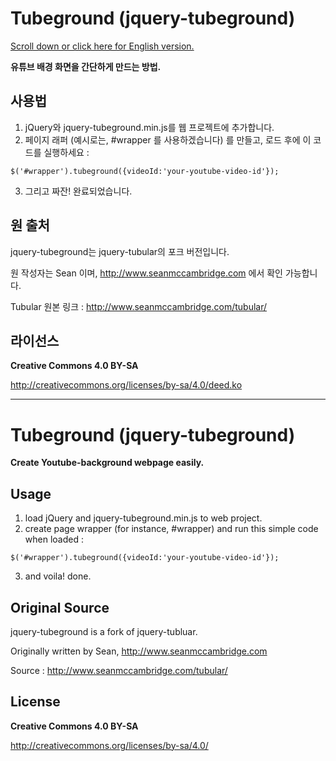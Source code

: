 # Tubeground (jquery-tubeground)

[Scroll down or click here for English version.](#tubeground-jquery-tubeground-1)

**유튜브 배경 화면을 간단하게 만드는 방법.**

사용법
---
1. jQuery와 jquery-tubeground.min.js를 웹 프로젝트에 추가합니다.
2. 페이지 래퍼 (예시로는, #wrapper 를 사용하겠습니다) 를 만들고, 로드 후에 이 코드를 실행하세요 :
  
  ```
  $('#wrapper').tubeground({videoId:'your-youtube-video-id'});
  ```
3. 그리고 짜잔! 완료되었습니다.

원 출처
---
jquery-tubeground는 jquery-tubular의 포크 버전입니다.

원 작성자는 Sean 이며, http://www.seanmccambridge.com 에서 확인 가능합니다.

Tubular 원본 링크 : http://www.seanmccambridge.com/tubular/

라이선스
----
**Creative Commons 4.0 BY-SA**

http://creativecommons.org/licenses/by-sa/4.0/deed.ko





--------------------





# Tubeground (jquery-tubeground)

**Create Youtube-background webpage easily.**

Usage
---
1. load jQuery and jquery-tubeground.min.js to web project.
2. create page wrapper (for instance, #wrapper) and run this simple code when loaded :
  
  ```
  $('#wrapper').tubeground({videoId:'your-youtube-video-id'});
  ```
3. and voila! done.

Original Source
---
jquery-tubeground is a fork of jquery-tubluar.

Originally written by Sean, http://www.seanmccambridge.com

Source : http://www.seanmccambridge.com/tubular/

License
---
**Creative Commons 4.0 BY-SA**

http://creativecommons.org/licenses/by-sa/4.0/

